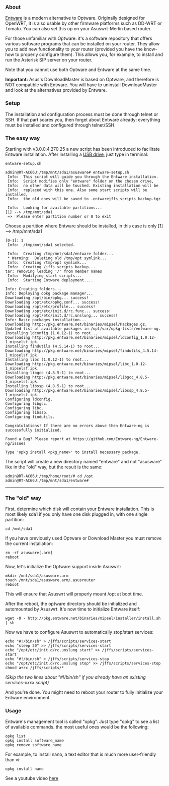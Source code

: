 ### About
[Entware](http://entware.wl500g.info) is a modern alternative to Optware.  Originally designed for OpenWRT, it is also usable by other firmware platforms such as DD-WRT or Tomato.  You can also set this up on your Asuswrt-Merlin based router.

For those unfamiliar with Optware: it's a software repository that offers various software programs that can be installed on your router.  They allow you to add new functionality to your router (provided you have the know-how to properly configure them).  This allows you, for example, to install and run the Asterisk SIP server on your router.

Note that you cannot use both Optware and Entware at the same time.

**Important:** Asus's DownloadMaster is based on Optware, and therefore is NOT compatible with Entware.  You will have to uninstall DownloadMaster and look at the alternatives provided by Entware.


### Setup

The installation and configuration process must be done through telnet or SSH.  If that part scares you, then forget about Entware already: everything must be installed and configured through telnet/SSH.

### The easy way

Starting with v3.0.0.4.270.25 a new script has been introduced to facilitate Entware installation. After installing a [USB drive](https://github.com/Entware/entware/wiki/USB-Storage-setup), just type in terminal:
```
entware-setup.sh
```

```
admin@RT-AC66U:/tmp/mnt/sda1/asusware# entware-setup.sh
 Info:  This script will guide you through the Entware installation.
 Info:  Script modifies only "entware" folder on the chosen drive,
 Info:  no other data will be touched. Existing installation will be
 Info:  replaced with this one. Also some start scripts will be installed,
 Info:  the old ones will be saved to .entwarejffs_scripts_backup.tgz

 Info:  Looking for available partitions...
[1] --> /tmp/mnt/sda1
 =>  Please enter partition number or 0 to exit
```
Choose a partition where Entware should be installed, in this case is only [1] --> /tmp/mnt/sda1
```
[0-1]: 1
 Info:  /tmp/mnt/sda1 selected.

 Info:  Creating /tmp/mnt/sda1/entware folder...
 * Warning:  Deleting old /tmp/opt symlink...
 Info:  Creating /tmp/opt symlink...
 Info:  Creating /jffs scripts backup...
tar: removing leading '/' from member names
 Info:  Modifying start scripts...
 Info:  Starting Entware deployment....

Info: Creating folders...
Info: Deploying opkg package manager...
Downloading /opt/bin/opkg... success!
Downloading /opt/etc/opkg.conf... success!
Downloading /opt/etc/profile... success!
Downloading /opt/etc/init.d/rc.func... success!
Downloading /opt/etc/init.d/rc.unslung... success!
Info: Basic packages installation...
Downloading http://pkg.entware.net/binaries/mipsel/Packages.gz.
Updated list of available packages in /opt/var/opkg-lists/entware-ng.
Installing ldconfig (1.0.12-1) to root...
Downloading http://pkg.entware.net/binaries/mipsel/ldconfig_1.0.12-1_mipselsf.ipk.
Installing findutils (4.5.14-1) to root...
Downloading http://pkg.entware.net/binaries/mipsel/findutils_4.5.14-1_mipselsf.ipk.
Installing libc (1.0.12-1) to root...
Downloading http://pkg.entware.net/binaries/mipsel/libc_1.0.12-1_mipselsf.ipk.
Installing libgcc (4.8.5-1) to root...
Downloading http://pkg.entware.net/binaries/mipsel/libgcc_4.8.5-1_mipselsf.ipk.
Installing libssp (4.8.5-1) to root...
Downloading http://pkg.entware.net/binaries/mipsel/libssp_4.8.5-1_mipselsf.ipk.
Configuring ldconfig.
Configuring libgcc.
Configuring libc.
Configuring libssp.
Configuring findutils.
 
Congratulations! If there are no errors above then Entware-ng is successfully initialized.
 
Found a Bug? Please report at https://github.com/Entware-ng/Entware-ng/issues
 
Type 'opkg install <pkg_name>' to install necessary package.
```
The script will create a new directory named "entware" and not "asusware" like in the "old" way, but the result is the same:
```
admin@RT-AC66U:/tmp/home/root/# cd /opt
admin@RT-AC66U:/tmp/mnt/sda1/entware# 
```
***

### The "old" way
First, determine which disk will contain your Entware installation.  This is most likely sda1 if you only have one disk plugged in, with one single partition:

```
cd /mnt/sda1
```

If you have previously used Optware or Download Master you must remove the current installation:

```
rm -rf asusware[.arm]
reboot
```

Now, let's initialize the Optware support inside Asuswrt:

```
mkdir /mnt/sda1/asusware.arm
touch /mnt/sda1/asusware.arm/.asusrouter
reboot
```

This will ensure that Asuswrt will properly mount /opt at boot time.

After the reboot, the optware directory should be initialized and automounted by Asuswrt.  It's now time to initialize Entware itself:

```shell
wget -O - http://pkg.entware.net/binaries/mipsel/installer/install.sh | sh
```

Now we have to configure Asuswrt to automatically stop/start services:

```
echo "#!/bin/sh" > /jffs/scripts/services-start
echo "sleep 20" >> /jffs/scripts/services-start
echo "/opt/etc/init.d/rc.unslung start" >> /jffs/scripts/services-start
echo "#!/bin/sh" > /jffs/scripts/services-stop
echo "/opt/etc/init.d/rc.unslung stop" >> /jffs/scripts/services-stop
chmod a+rx /jffs/scripts/*
```
_(Skip the two lines about "#!/bin/sh" if you already have an existing services-xxxx script)_

And you're done.  You might need to reboot your router to fully initialize your Entware environment.


### Usage
Entware's management tool is called "opkg".  Just type "opkg" to see a list of available commands.  the most useful ones would be the following:

```
opkg list
opkg install software_name
opkg remove software_name
```

For example, to install nano, a text editor that is much more user-friendly than vi:

```
opkg install nano
```
See a youtube video [here](http://www.youtube.com/watch?v=WhlzW_Fl1KA&feature=youtu.be)